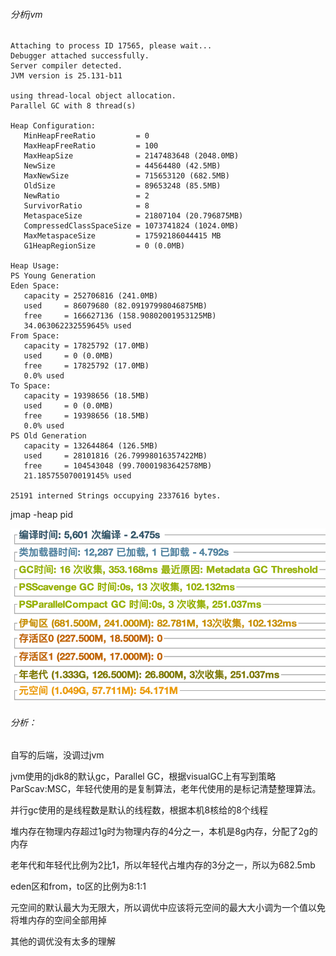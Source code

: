 ###### 分析jvm

```
Attaching to process ID 17565, please wait...
Debugger attached successfully.
Server compiler detected.
JVM version is 25.131-b11

using thread-local object allocation.
Parallel GC with 8 thread(s)

Heap Configuration:
   MinHeapFreeRatio         = 0
   MaxHeapFreeRatio         = 100
   MaxHeapSize              = 2147483648 (2048.0MB)
   NewSize                  = 44564480 (42.5MB)
   MaxNewSize               = 715653120 (682.5MB)
   OldSize                  = 89653248 (85.5MB)
   NewRatio                 = 2
   SurvivorRatio            = 8
   MetaspaceSize            = 21807104 (20.796875MB)
   CompressedClassSpaceSize = 1073741824 (1024.0MB)
   MaxMetaspaceSize         = 17592186044415 MB
   G1HeapRegionSize         = 0 (0.0MB)

Heap Usage:
PS Young Generation
Eden Space:
   capacity = 252706816 (241.0MB)
   used     = 86079680 (82.09197998046875MB)
   free     = 166627136 (158.90802001953125MB)
   34.063062232559645% used
From Space:
   capacity = 17825792 (17.0MB)
   used     = 0 (0.0MB)
   free     = 17825792 (17.0MB)
   0.0% used
To Space:
   capacity = 19398656 (18.5MB)
   used     = 0 (0.0MB)
   free     = 19398656 (18.5MB)
   0.0% used
PS Old Generation
   capacity = 132644864 (126.5MB)
   used     = 28101816 (26.79998016357422MB)
   free     = 104543048 (99.70001983642578MB)
   21.185755070019145% used

25191 interned Strings occupying 2337616 bytes.

```

jmap -heap pid 

![截屏2020-10-20 下午2.51.35](./parallel.png)

###### 分析：

自写的后端，没调过jvm

jvm使用的jdk8的默认gc，Parallel GC，根据visualGC上有写到策略ParScav:MSC，年轻代使用的是复制算法，老年代使用的是标记清楚整理算法。

并行gc使用的是线程数是默认的线程数，根据本机8核给的8个线程

堆内存在物理内存超过1g时为物理内存的4分之一，本机是8g内存，分配了2g的内存

老年代和年轻代比例为2比1，所以年轻代占堆内存的3分之一，所以为682.5mb

eden区和from，to区的比例为8:1:1

元空间的默认最大为无限大，所以调优中应该将元空间的最大大小调为一个值以免将堆内存的空间全部用掉

其他的调优没有太多的理解

